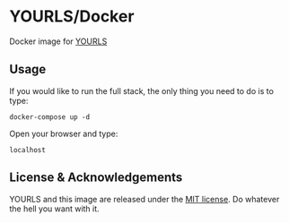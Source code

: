 # YOURLS/Docker
Docker image for [YOURLS](https://yourls.org/)

## Usage

If you would like to run the full stack, the only thing you need to do is to
type:

```
docker-compose up -d
```

Open your browser and type:

```
localhost
```


## License & Acknowledgements

YOURLS and this image are released under the [MIT license](https://github.com/YOURLS/YOURLS/blob/master/LICENSE.md).
Do whatever the hell you want with it.
